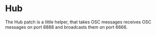 Hub
===

The Hub patch is a little helper, that takes OSC messages receives OSC messages on port 8888 and broadcasts them on port 6666.
